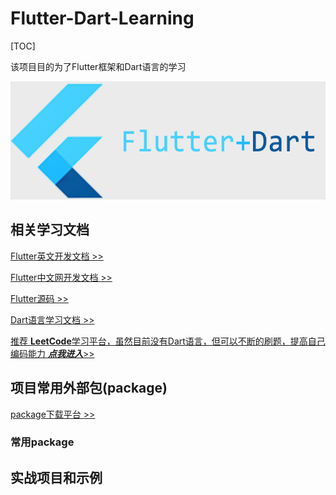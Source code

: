 # Flutter-Dart-Learning

[TOC]

该项目目的为了Flutter框架和Dart语言的学习

![](https://github.com/isRaining/Flutter-Dart-Learning/blob/master/images/Flutter_Dart.png)


## 相关学习文档
[Flutter英文开发文档 >>](https://flutter.io/docs)

[Flutter中文网开发文档 >>](https://flutterchina.club/docs/)

[Flutter源码 >>](https://github.com/flutter/flutter)

[Dart语言学习文档 >>](https://www.dartlang.org/)

[推荐 **LeetCode**学习平台，虽然目前没有Dart语言，但可以不断的刷题，提高自己编码能力  ***点我进入***>>](https://leetcode.com)

## 项目常用外部包(package)
[package下载平台 >>](https://pub.dartlang.org/)      

### 常用package


## 实战项目和示例

